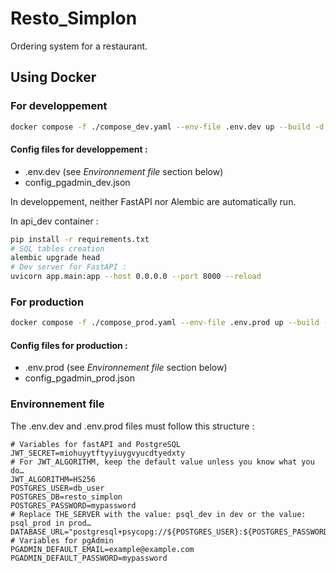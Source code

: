 # Resto_Simplon

Ordering system for a restaurant.

## Using Docker

### For developpement

```bash
docker compose -f ./compose_dev.yaml --env-file .env.dev up --build -d
```

#### Config files for **developpement** :

- .env.dev (see *Environnement file* section below)
- config_pgadmin_dev.json

In developpement, neither FastAPI nor Alembic are automatically run.

In api_dev container :

```bash
pip install -r requirements.txt
# SQL tables creation
alembic upgrade head
# Dev server for FastAPI :
uvicorn app.main:app --host 0.0.0.0 --port 8000 --reload
```

### For production

```bash
docker compose -f ./compose_prod.yaml --env-file .env.prod up --build -d
```

#### Config files for **production** :

- .env.prod (see *Environnement file* section below)
- config_pgadmin_prod.json

### Environnement file

The .env.dev and .env.prod files must follow this structure :

```
# Variables for fastAPI and PostgreSQL
JWT_SECRET=miohuyytftyyiuygvyucdtyedxty
# For JWT_ALGORITHM, keep the default value unless you know what you do…
JWT_ALGORITHM=HS256
POSTGRES_USER=db_user
POSTGRES_DB=resto_simplon
POSTGRES_PASSWORD=mypassword
# Replace THE_SERVER with the value: psql_dev in dev or the value: psql_prod in prod…
DATABASE_URL="postgresql+psycopg://${POSTGRES_USER}:${POSTGRES_PASSWORD}@THE_SERVER:5432/${POSTGRES_DB}"
# Variables for pgAdmin
PGADMIN_DEFAULT_EMAIL=example@example.com
PGADMIN_DEFAULT_PASSWORD=mypassword
```